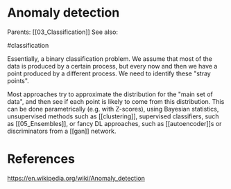 # Anomaly detection

Parents: [[03_Classification]]
See also:

#classification


Essentially, a binary classification problem. We assume that most of the data is produced by a certain process, but every now and then we have a point produced by a different process. We need to identify these "stray points".

Most approaches try to approximate the distribution for the "main set of data", and then see if each point is likely to come from this distribution. This can be done parametrically (e.g. with Z-scores), using Bayesian statistics, unsupervised methods such as [[clustering]], supervised classifiers, such as [[05_Ensembles]], or fancy DL approaches, such as [[autoencoder]]s or discriminators from a [[gan]] network.

# References

https://en.wikipedia.org/wiki/Anomaly_detection


